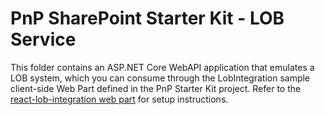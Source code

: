 
# PnP SharePoint Starter Kit - LOB Service

This folder contains an ASP.NET Core WebAPI application that emulates a LOB system, which you can consume through the LobIntegration sample client-side Web Part defined in the PnP Starter Kit project. Refer to the [react-lob-integration web part](../source/react-lob-integration/README.md) for setup instructions.